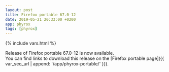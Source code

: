 ```yaml
---
layout: post
title: Firefox portable 67.0-12
date: 2019-05-21 20:33:00 +0200
app: phyrox
tags: [phyrox]
---
```

{% include vars.html %}

Release of Firefox portable 67.0-12 is now available.<br />
You can find links to download this release on the [Firefox portable page]({{ var_seo_url | append: '/app/phyrox-portable/' }}).